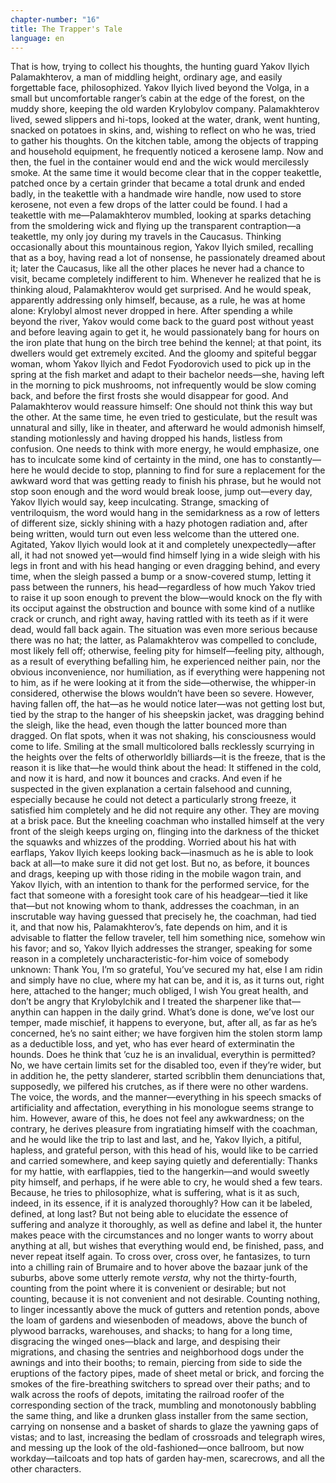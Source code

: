 ```yaml
---
chapter-number: "16"
title: The Trapper's Tale
language: en
---
```


That is how, trying to collect his thoughts, the hunting 
guard Yakov Ilyich Palamakhterov, a man of middling height, ordinary age, and easily forgettable face, 
philosophized. Yakov Ilyich lived beyond the Volga, in a small 
but uncomfortable ranger’s cabin at the edge of the forest, on 
the muddy shore, keeping the old warden Krylobylov company. Palamakhterov lived, sewed slippers and hi-tops, looked 
at the water, drank, went hunting, snacked on potatoes in skins, 
and, wishing to reflect on who he was, tried to gather his 
thoughts. On the kitchen table, among the objects of trapping 
and household equipment, he frequently noticed a kerosene 
lamp. Now and then, the fuel in the container would end and 
the wick would mercilessly smoke. At the same time it would 
become clear that in the copper teakettle, patched once by a 
certain grinder that became a total drunk and ended badly, in 
the teakettle with a handmade wire handle, now used to store 
kerosene, not even a few drops of the latter could be found. I 
had a teakettle with me—Palamakhterov mumbled, looking at 
sparks detaching from the smoldering wick and flying up the 
transparent contraption—a teakettle, my only joy during my 
travels in the Caucasus. Thinking occasionally about this 
mountainous region, Yakov Ilyich smiled, recalling that as a 
boy, having read a lot of nonsense, he passionately dreamed 
about it; later the Caucasus, like all the other places he never 
had a chance to visit, became completely indifferent to him. 
Whenever he realized that he is thinking aloud, Palamakhterov 
would get surprised. And he would speak, apparently addressing only himself, because, as a rule, he was at home alone: Krylobyl almost never dropped in here. After spending a while 
beyond the river, Yakov would come back to the guard post 
without yeast and before leaving again to get it, he would passionately bang for hours on the iron plate that hung on the 
birch tree behind the kennel; at that point, its dwellers would 
get extremely excited. And the gloomy and spiteful beggar 
woman, whom Yakov Ilyich and Fedot Fyodorovich used to 
pick up in the spring at the fish market and adapt to their bachelor needs—she, having left in the morning to pick mushrooms, not infrequently would be slow coming back, and before the first frosts she would disappear for good. And 
Palamakhterov would reassure himself: One should not think 
this way but the other. At the same time, he even tried to gesticulate, but the result was unnatural and silly, like in theater, 
and afterward he would admonish himself, standing motionlessly and having dropped his hands, listless from confusion. 
One needs to think with more energy, he would emphasize, 
one has to inculcate some kind of certainty in the mind, one 
has to constantly—here he would decide to stop, planning to 
find for sure a replacement for the awkward word that was getting ready to finish his phrase, but he would not stop soon 
enough and the word would break loose, jump out—every 
day, Yakov Ilyich would say, keep inculcating. Strange, smacking of ventriloquism, the word would hang in the semidarkness as a row of letters of different size, sickly shining with a 
hazy photogen radiation and, after being written, would turn 
out even less welcome than the uttered one. Agitated, Yakov 
Ilyich would look at it and completely unexpectedly—after all, 
it had not snowed yet—would find himself lying in a wide 
sleigh with his legs in front and with his head hanging or even 
dragging behind, and every time, when the sleigh passed a 
bump or a snow-covered stump, letting it pass between the runners, his head—regardless of how much Yakov tried to raise it 
up soon enough to prevent the blow—would knock on the fly 
with its occiput against the obstruction and bounce with some 
kind of a nutlike crack or crunch, and right away, having rattled 
with its teeth as if it were dead, would fall back again. The situation was even more serious because there was no hat; the latter, 
as Palamakhterov was compelled to conclude, most likely fell 
off; otherwise, feeling pity for himself—feeling pity, although, 
as a result of everything befalling him, he experienced neither 
pain, nor the obvious inconvenience, nor humiliation, as if everything were happening not to him, as if he were looking at it 
from the side—otherwise, the whipper-in considered, otherwise the blows wouldn’t have been so severe. However, having 
fallen off, the hat—as he would notice later—was not getting 
lost but, tied by the strap to the hanger of his sheepskin jacket, 
was dragging behind the sleigh, like the head, even though the 
latter bounced more than dragged. On flat spots, when it was 
not shaking, his consciousness would come to life. Smiling at 
the small multicolored balls recklessly scurrying in the heights 
over the felts of otherworldly billiards—it is the freeze, that is 
the reason it is like that—he would think about the head: It 
stiffened in the cold, and now it is hard, and now it bounces 
and cracks. And even if he suspected in the given explanation a 
certain falsehood and cunning, especially because he could 
not detect a particularly strong freeze, it satisfied him completely and he did not require any other. They are moving at a 
brisk pace. But the kneeling coachman who installed himself at 
the very front of the sleigh keeps urging on, flinging into the 
darkness of the thicket the squawks and whizzes of the prodding. Worried about his hat with earflaps, Yakov Ilyich keeps 
looking back—inasmuch as he is able to look back at all—to 
make sure it did not get lost. But no, as before, it bounces and 
drags, keeping up with those riding in the mobile wagon train, 
and Yakov Ilyich, with an intention to thank for the performed 
service, for the fact that someone with a foresight took care of 
his headgear—tied it like that—but not knowing whom to 
thank, addresses the coachman, in an inscrutable way having 
guessed that precisely he, the coachman, had tied it, and that 
now his, Palamakhterov’s, fate depends on him, and it is advisable to flatter the fellow traveler, tell him something nice, 
somehow win his favor; and so, Yakov Ilyich addresses the 
stranger, speaking for some reason in a completely uncharacteristic-for-him voice of somebody unknown: Thank You, I’m 
so grateful, You’ve secured my hat, else I am ridin and simply 
have no clue, where my hat can be, and it is, as it turns out, right 
here, attached to the hanger; much obliged, I wish You great 
health, and don’t be angry that Krylobylchik and I treated the 
sharpener like that—anythin can happen in the daily grind. 
What’s done is done, we’ve lost our temper, made mischief, it 
happens to everyone, but, after all, as far as he’s concerned, he’s 
no saint either; we have forgiven him the stolen storm lamp as 
a deductible loss, and yet, who has ever heard of exterminatin 
the hounds. Does he think that ’cuz he is an invalidual, everythin is permitted? No, we have certain limits set for the disabled 
too, even if they’re wider, but in addition he, the petty slanderer, 
started scribblin them denunciations that, supposedly, we pilfered his crutches, as if there were no other wardens. The voice, 
the words, and the manner—everything in his speech smacks 
of artificiality and affectation, everything in his monologue 
seems strange to him. However, aware of this, he does not feel 
any awkwardness; on the contrary, he derives pleasure from ingratiating himself with the coachman, and he would like the 
trip to last and last, and he, Yakov Ilyich, a pitiful, hapless, and 
grateful person, with this head of his, would like to be carried 
and carried somewhere, and keep saying quietly and deferentially: Thanks for my hattie, with earflappies, tied to the 
hangerkin—and would sweetly pity himself, and perhaps, if he 
were able to cry, he would shed a few tears. Because, he tries to 
philosophize, what is suffering, what is it as such, indeed, in its 
essence, if it is analyzed thoroughly? How can it be labeled, defined, at long last? But not being able to elucidate the essence 
of suffering and analyze it thoroughly, as well as define and label it, the hunter makes peace with the circumstances and no 
longer wants to worry about anything at all, but wishes that 
everything would end, be finished, pass, and never repeat itself 
again. To cross over, cross over, he fantasizes, to turn into a 
chilling rain of Brumaire and to hover above the bazaar junk of 
the suburbs, above some utterly remote *versta*, why not the 
thirty-fourth, counting from the point where it is convenient 
or desirable; but not counting, because it is not convenient and 
not desirable. Counting nothing, to linger incessantly above 
the muck of gutters and retention ponds, above the loam of 
gardens and wiesenboden of meadows, above the bunch of 
plywood barracks, warehouses, and shacks; to hang for a long 
time, disgracing the winged ones—black and large, and despising their migrations, and chasing the sentries and neighborhood dogs under the awnings and into their booths; to 
remain, piercing from side to side the eruptions of the factory 
pipes, made of sheet metal or brick, and forcing the smokes of 
the fire-breathing switchers to spread over their paths; and to 
walk across the roofs of depots, imitating the railroad roofer of 
the corresponding section of the track, mumbling and monotonously babbling the same thing, and like a drunken glass installer from the same section, carrying on nonsense and a basket of shards to glaze the yawning gaps of vistas; and to last, 
increasing the bedlam of crossroads and telegraph wires, and 
messing up the look of the old-fashioned—once ballroom, but 
now workday—tailcoats and top hats of garden hay-men, 
scarecrows, and all the other characters.
